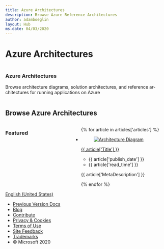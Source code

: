 ```yaml
---
title: Azure Architectures
description: Browse Azure Reference Architectures
author: adamboeglin
layout: Hub
ms.date: 04/03/2020
---
```


# Azure Architectures

<!-- Thie file is automatically generated by build/architectures/build_index.py.  Any updates will be lost. -->
<div class="columns has-large-gaps is-gapless-mobile  is-gapless">
            <section class="primary-holder column ">
                <div class="columns is-gapless-mobile has-large-gaps  is-gapless">
                <div id="main-column" class="column ">
                    <main id="main" role="main" class="content " data-bi-name="content" dir="ltr" lang="en-us">
                        <!-- <content> -->
                            <section id="hero" class="hero has-background-azure">
    <div class="uhf-container has-text-azure-invert">
        <div class="columns">
            <div class="column is-10-desktop">
                <div class="has-padding-top-extra-large has-padding-bottom-extra-large">
                    <h1 id="hero-title" class="title">Azure Architectures</h1>
                    <p id="hero-summary" class="has-margin-none has-padding-top-medium">Browse architecture diagrams, solution architectures, and reference architectures for running applications on Azure</p>
                </div>
            </div>
        </div>
    </div>
</section>
<section id="product-directory" class="has-background-alternating-grey">
    <div class="uhf-container has-padding-top-extra-large has-padding-bottom-extra-large">
            <h2 class="has-margin-top-none has-margin-bottom-large">Browse Azure Architectures</h2>
        <div class="columns">
                <div id="hub-facet-list" class="column is-narrow" hidden="">
                    <nav class="is-hidden-mobile" role="navigation" data-bi-name="hub-facet">
                        <ul class="has-margin-none">
                            <li class="is-unstyled">
                                <button data-facet="all" class="all-facet button has-inner-focus is-full-width has-flex-justify-content-space-between is-text is-small has-text-weight-semibold justify-content-" aria-pressed="false">All</button>
                            </li>
                            <li class="is-unstyled has-border-bottom has-padding-bottom-extra-small has-margin-bottom-extra-small">
                                <button data-facet="featured" class="featured-facet hub-facet button has-inner-focus is-full-width has-flex-justify-content-space-between is-text is-small has-text-weight-semibold justify-content-" aria-pressed="true">Featured</button>
                            </li>
                                <li class="is-unstyled">
                                    <button data-facet="ai-machine-learning" class="hub-facet button has-inner-focus is-full-width has-flex-justify-content-space-between is-text is-small has-text-weight-semibold justify-content-" aria-pressed="false">AI + Machine Learning</button>
                                </li>
                                <li class="is-unstyled">
                                    <button data-facet="analytics" class="hub-facet button has-inner-focus is-full-width has-flex-justify-content-space-between is-text is-small has-text-weight-semibold justify-content-" aria-pressed="false">Analytics</button>
                                </li>
                                <li class="is-unstyled">
                                    <button data-facet="blockchain" class="hub-facet button has-inner-focus is-full-width has-flex-justify-content-space-between is-text is-small has-text-weight-semibold justify-content-" aria-pressed="false">Blockchain</button>
                                </li>
                                <li class="is-unstyled">
                                    <button data-facet="compute" class="hub-facet button has-inner-focus is-full-width has-flex-justify-content-space-between is-text is-small has-text-weight-semibold justify-content-" aria-pressed="false">Compute</button>
                                </li>
                                <li class="is-unstyled">
                                    <button data-facet="containers" class="hub-facet button has-inner-focus is-full-width has-flex-justify-content-space-between is-text is-small has-text-weight-semibold justify-content- has-background-secondary-light" aria-pressed="false">Containers</button>
                                </li>
                                <li class="is-unstyled">
                                    <button data-facet="databases" class="hub-facet button has-inner-focus is-full-width has-flex-justify-content-space-between is-text is-small has-text-weight-semibold justify-content-" aria-pressed="false">Databases</button>
                                </li>
                                <li class="is-unstyled">
                                    <button data-facet="developer-tools" class="hub-facet button has-inner-focus is-full-width has-flex-justify-content-space-between is-text is-small has-text-weight-semibold justify-content-" aria-pressed="false">Developer Tools</button>
                                </li>
                                <li class="is-unstyled">
                                    <button data-facet="devops" class="hub-facet button has-inner-focus is-full-width has-flex-justify-content-space-between is-text is-small has-text-weight-semibold justify-content-" aria-pressed="false">DevOps</button>
                                </li>
                                <li class="is-unstyled">
                                    <button data-facet="hybrid" class="hub-facet button has-inner-focus is-full-width has-flex-justify-content-space-between is-text is-small has-text-weight-semibold justify-content-" aria-pressed="false">Hybrid</button>
                                </li>
                                <li class="is-unstyled">
                                    <button data-facet="identity" class="hub-facet button has-inner-focus is-full-width has-flex-justify-content-space-between is-text is-small has-text-weight-semibold justify-content-" aria-pressed="false">Identity</button>
                                </li>
                                <li class="is-unstyled">
                                    <button data-facet="integration" class="hub-facet button has-inner-focus is-full-width has-flex-justify-content-space-between is-text is-small has-text-weight-semibold justify-content-" aria-pressed="false">Integration</button>
                                </li>
                                <li class="is-unstyled">
                                    <button data-facet="iot" class="hub-facet button has-inner-focus is-full-width has-flex-justify-content-space-between is-text is-small has-text-weight-semibold justify-content-" aria-pressed="false">Internet of Things</button>
                                </li>
                                <li class="is-unstyled">
                                    <button data-facet="management-and-governance" class="hub-facet button has-inner-focus is-full-width has-flex-justify-content-space-between is-text is-small has-text-weight-semibold justify-content-" aria-pressed="false">Management and Governance</button>
                                </li>
                                <li class="is-unstyled">
                                    <button data-facet="media" class="hub-facet button has-inner-focus is-full-width has-flex-justify-content-space-between is-text is-small has-text-weight-semibold justify-content-" aria-pressed="false">Media</button>
                                </li>
                                <li class="is-unstyled">
                                    <button data-facet="migration" class="hub-facet button has-inner-focus is-full-width has-flex-justify-content-space-between is-text is-small has-text-weight-semibold justify-content-" aria-pressed="false">Migration</button>
                                </li>
                                <li class="is-unstyled">
                                    <button data-facet="mixed-reality" class="hub-facet button has-inner-focus is-full-width has-flex-justify-content-space-between is-text is-small has-text-weight-semibold justify-content-" aria-pressed="false">Mixed Reality</button>
                                </li>
                                <li class="is-unstyled">
                                    <button data-facet="mobile" class="hub-facet button has-inner-focus is-full-width has-flex-justify-content-space-between is-text is-small has-text-weight-semibold justify-content-" aria-pressed="false">Mobile</button>
                                </li>
                                <li class="is-unstyled">
                                    <button data-facet="networking" class="hub-facet button has-inner-focus is-full-width has-flex-justify-content-space-between is-text is-small has-text-weight-semibold justify-content-" aria-pressed="false">Networking</button>
                                </li>
                                <li class="is-unstyled">
                                    <button data-facet="security" class="hub-facet button has-inner-focus is-full-width has-flex-justify-content-space-between is-text is-small has-text-weight-semibold justify-content-" aria-pressed="false">Security</button>
                                </li>
                                <li class="is-unstyled">
                                    <button data-facet="storage" class="hub-facet button has-inner-focus is-full-width has-flex-justify-content-space-between is-text is-small has-text-weight-semibold justify-content-" aria-pressed="false">Storage</button>
                                </li>
                                <li class="is-unstyled">
                                    <button data-facet="web" class="hub-facet button has-inner-focus is-full-width has-flex-justify-content-space-between is-text is-small has-text-weight-semibold justify-content-" aria-pressed="false">Web</button>
                                </li>
                                <li class="is-unstyled">
                                    <button data-facet="windows-virtual-desktop" class="hub-facet button has-inner-focus is-full-width has-flex-justify-content-space-between is-text is-small has-text-weight-semibold justify-content-" aria-pressed="false">Windows Virtual Desktop</button>
                                </li>
                        </ul>
                    </nav>
                    <nav class="is-hidden-tablet dropdown" role="navigation" data-bi-name="hub-facet-mobile">
                        <button type="button" class="dropdown-trigger button is-full-width has-flex-justify-content-space-between" aria-controls="category-navigation-mobile" aria-expanded="false">
                            <span id="category-hub-dropdown">Containers</span>
                            <span class="icon" aria-hidden="true">
                                <span class="docon docon-chevron-down-light expanded-indicator"></span>
                            </span>
                        </button>
                        <div id="category-navigation-mobile" class="dropdown-menu is-full-width has-padding-medium is-size-7 has-body-background-medium" role="menu">
                            <ul class="has-margin-none">
                                <li class="is-unstyled has-border-bottom has-padding-bottom-extra-small has-margin-bottom-extra-small">
                                    <button class="hub-facet dropdown-menu-close button is-full-width has-flex-justify-content-space-between is-text is-small has-text-weight-semibold has-inner-focus" aria-pressed="true">Featured</button>
                                </li>
                                    <li class="is-unstyled">
                                        <button data-facet="ai-machine-learning" class="hub-facet dropdown-menu-close button is-full-width has-flex-justify-content-space-between is-text is-small has-text-weight-semibold has-inner-focus" aria-pressed="false">AI + Machine Learning</button>
                                    </li>
                                    <li class="is-unstyled">
                                        <button data-facet="analytics" class="hub-facet dropdown-menu-close button is-full-width has-flex-justify-content-space-between is-text is-small has-text-weight-semibold has-inner-focus" aria-pressed="false">Analytics</button>
                                    </li>
                                    <li class="is-unstyled">
                                        <button data-facet="blockchain" class="hub-facet dropdown-menu-close button is-full-width has-flex-justify-content-space-between is-text is-small has-text-weight-semibold has-inner-focus" aria-pressed="false">Blockchain</button>
                                    </li>
                                    <li class="is-unstyled">
                                        <button data-facet="compute" class="hub-facet dropdown-menu-close button is-full-width has-flex-justify-content-space-between is-text is-small has-text-weight-semibold has-inner-focus" aria-pressed="false">Compute</button>
                                    </li>
                                    <li class="is-unstyled">
                                        <button data-facet="containers" class="hub-facet dropdown-menu-close button is-full-width has-flex-justify-content-space-between is-text is-small has-text-weight-semibold has-inner-focus has-background-secondary-light" aria-pressed="true">Containers</button>
                                    </li>
                                    <li class="is-unstyled">
                                        <button data-facet="databases" class="hub-facet dropdown-menu-close button is-full-width has-flex-justify-content-space-between is-text is-small has-text-weight-semibold has-inner-focus" aria-pressed="false">Databases</button>
                                    </li>
                                    <li class="is-unstyled">
                                        <button data-facet="developer-tools" class="hub-facet dropdown-menu-close button is-full-width has-flex-justify-content-space-between is-text is-small has-text-weight-semibold has-inner-focus" aria-pressed="false">Developer Tools</button>
                                    </li>
                                    <li class="is-unstyled">
                                        <button data-facet="devops" class="hub-facet dropdown-menu-close button is-full-width has-flex-justify-content-space-between is-text is-small has-text-weight-semibold has-inner-focus" aria-pressed="false">DevOps</button>
                                    </li>
                                    <li class="is-unstyled">
                                        <button data-facet="hybrid" class="hub-facet dropdown-menu-close button is-full-width has-flex-justify-content-space-between is-text is-small has-text-weight-semibold has-inner-focus" aria-pressed="false">Hybrid</button>
                                    </li>
                                    <li class="is-unstyled">
                                        <button data-facet="identity" class="hub-facet dropdown-menu-close button is-full-width has-flex-justify-content-space-between is-text is-small has-text-weight-semibold has-inner-focus" aria-pressed="false">Identity</button>
                                    </li>
                                    <li class="is-unstyled">
                                        <button data-facet="integration" class="hub-facet dropdown-menu-close button is-full-width has-flex-justify-content-space-between is-text is-small has-text-weight-semibold has-inner-focus" aria-pressed="false">Integration</button>
                                    </li>
                                    <li class="is-unstyled">
                                        <button data-facet="iot" class="hub-facet dropdown-menu-close button is-full-width has-flex-justify-content-space-between is-text is-small has-text-weight-semibold has-inner-focus" aria-pressed="false">Internet of Things</button>
                                    </li>
                                    <li class="is-unstyled">
                                        <button data-facet="management-and-governance" class="hub-facet dropdown-menu-close button is-full-width has-flex-justify-content-space-between is-text is-small has-text-weight-semibold has-inner-focus" aria-pressed="false">Management and Governance</button>
                                    </li>
                                    <li class="is-unstyled">
                                        <button data-facet="media" class="hub-facet dropdown-menu-close button is-full-width has-flex-justify-content-space-between is-text is-small has-text-weight-semibold has-inner-focus" aria-pressed="false">Media</button>
                                    </li>
                                    <li class="is-unstyled">
                                        <button data-facet="migration" class="hub-facet dropdown-menu-close button is-full-width has-flex-justify-content-space-between is-text is-small has-text-weight-semibold has-inner-focus" aria-pressed="false">Migration</button>
                                    </li>
                                    <li class="is-unstyled">
                                        <button data-facet="mixed-reality" class="hub-facet dropdown-menu-close button is-full-width has-flex-justify-content-space-between is-text is-small has-text-weight-semibold has-inner-focus" aria-pressed="false">Mixed Reality</button>
                                    </li>
                                    <li class="is-unstyled">
                                        <button data-facet="mobile" class="hub-facet dropdown-menu-close button is-full-width has-flex-justify-content-space-between is-text is-small has-text-weight-semibold has-inner-focus" aria-pressed="false">Mobile</button>
                                    </li>
                                    <li class="is-unstyled">
                                        <button data-facet="networking" class="hub-facet dropdown-menu-close button is-full-width has-flex-justify-content-space-between is-text is-small has-text-weight-semibold has-inner-focus" aria-pressed="false">Networking</button>
                                    </li>
                                    <li class="is-unstyled">
                                        <button data-facet="security" class="hub-facet dropdown-menu-close button is-full-width has-flex-justify-content-space-between is-text is-small has-text-weight-semibold has-inner-focus" aria-pressed="false">Security</button>
                                    </li>
                                    <li class="is-unstyled">
                                        <button data-facet="storage" class="hub-facet dropdown-menu-close button is-full-width has-flex-justify-content-space-between is-text is-small has-text-weight-semibold has-inner-focus" aria-pressed="false">Storage</button>
                                    </li>
                                    <li class="is-unstyled">
                                        <button data-facet="web" class="hub-facet dropdown-menu-close button is-full-width has-flex-justify-content-space-between is-text is-small has-text-weight-semibold has-inner-focus" aria-pressed="false">Web</button>
                                    </li>
                                    <li class="is-unstyled">
                                        <button data-facet="windows-virtual-desktop" class="hub-facet dropdown-menu-close button is-full-width has-flex-justify-content-space-between is-text is-small has-text-weight-semibold has-inner-focus" aria-pressed="false">Windows Virtual Desktop</button>
                                    </li>
                            </ul>
                        </div>
                    </nav>
                </div>
            <div class="column">
                <div id="product-cards" class="columns is-multiline has-padding-small has-padding-none-tablet" data-bi-name="hub-product-card">
                    <div id="section-title" class="column is-full">
                        <h3 class="has-margin-none">Featured</h3>
                    </div>
                    <ul class="grid">
{% for article in articles['articles'] %}
                        <li class="grid-item item-column" data-categories="{% for cat in article['category'] %}{{ categories[cat] }} {% endfor %}">
                        <article class="card">
                            <div class="card-header has-margin-bottom-none" aria-hidden="true">
                                <figure class="image diagram has-height-175 has-overflow-hidden level">
                                    <a href="{{ article['http_url'] }}"><img src="/azure/architecture/browse/thumbs/{{ article['name'] }}.png" class="diagram" alt="Architecture Diagram" data-linktype="relative-path"></a>
                                </figure>
                            </div>
                            <div class="card-content">
                                <a class="card-content-title has-margin-top-none" href="{{ article['http_url'] }}">
                                    <p>{{ article['Title'] }}</p>
                                </a>
                                <ul class="card-content-metadata">
                                    <li>{{ article['publish_date'] }}</li>
                                    <li>{{ article['read_time'] }}</li>
                                </ul>
                                <p class="card-content-description">{{ article['MetaDescription'] }}</p>
                                <div class="bottom-to-top-fade is-hidden-mobile"></div>
                            </div>
                        </article>
                        </li>
{% endfor %}
                    </ul>
                </div>
                    <div id="product-cards-all" class="has-margin-top-none" hidden="hidden">
{% for topic, articles in topics %}
                            <div class="box">
                                <h3 class="title has-margin-top-none has-margin-bottom-small">{{ topic }}</h3>
                                <ul class="grid is-3 has-margin-left-none has-margin-bottom-large">
{% for article in articles %}
                                        <li class="grid-item">
                                            <div class="card is-shadowless">
                                                <div class="card-content has-padding-none">
                                                    <a href="{{ article['http_url'] }}" class="card-content-title" data-linktype="absolute-path">
                                                        <h4 class="has-margin-none">{{ article['Title'] }}</h4>
                                                    </a>
                                                    <p class="card-content-description">{{ article['MetaDescription'] }}</p>
                                                </div>
                                            </div>
                                        </li>
{% endfor %}
                                </ul>
                            </div>
{% endfor %}
                    </div>
            </div>
        </div>
    </div>
</section>
                        <!-- </content> -->
                        </main>
                        <!-- recommended content page section -->
                        <!-- end recommended content page section -->
                        <!-- page rating section -->
                        <!-- end page rating section -->
                        <!-- feedback section -->
                        <!-- end feedback section -->
                        <!-- feedback report section -->
                        <!-- end feedback report section -->
                        <div class="footerContainer is-visible-interactive has-default-focus  has-border-top has-margin-none">
<footer id="footer-interactive" data-bi-name="footer" class="footer-layout">
    <a data-mscc-ic="false" class="locale-selector-link" href="/en-us/locale?target=https://review.docs.microsoft.com/en-us/azure/architecture/architectures/test/?branch=pr-en-us-1049&amp;product=featured" data-bi-name="select-locale"><span class="icon docon docon-world is-size-4 has-margin-right-small" aria-hidden="true"></span><span class="local-selector-link-text has-inner-focus">English (United States)</span></a>
    <ul class="links" data-bi-name="footerlinks">
        <li><a data-mscc-ic="false" href="https://docs.microsoft.com/previous-versions/" data-bi-name="archivelink">Previous Version Docs</a></li>
        <li><a data-mscc-ic="false" href="https://docs.microsoft.com/teamblog" data-bi-name="bloglink">Blog</a></li>
        <li><a data-mscc-ic="false" href="https://docs.microsoft.com/contribute" data-bi-name="contributorGuide">Contribute</a></li>
            <li><a data-mscc-ic="false" href="https://go.microsoft.com/fwlink/?LinkId=521839" data-bi-name="privacy">Privacy &amp; Cookies</a></li>
        <li><a data-mscc-ic="false" href="/en-us/legal/termsofuse" data-bi-name="termsofuse">Terms of Use</a></li>
        <li><a data-mscc-ic="false" href="https://aka.ms/sitefeedback" data-bi-name="feedback">Site Feedback</a></li>
        <li><a data-mscc-ic="false" href="https://www.microsoft.com/en-us/legal/intellectualproperty/Trademarks/EN-US.aspx" data-bi-name="trademarks">Trademarks</a></li>
        <li>&copy; Microsoft 2020</li>
    </ul>
</footer>
                        </div>
                    </div>
                    <!--end of div.columns -->
                </div>
            <!--end of .primary-holder -->
            </section>
            <aside id="interactive-container" class="interactive-container is-visible-interactive column has-body-background-dark ">
            </aside>
        </div>

